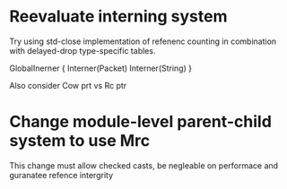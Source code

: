 # Reevaluate interning system

Try using std-close implementation of refenenc counting in
combination with delayed-drop type-specific tables.

GlobalInerner {
Interner(Packet)
Interner(String)
}

Also consider Cow prt vs Rc ptr

# Change module-level parent-child system to use Mrc

This change must allow checked casts, be negleable on performace
and guranatee refence intergrity
